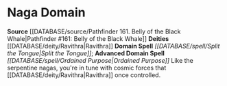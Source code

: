 ﻿---
advanced_apocryphal_spell: null
advanced_domain_spell: '[[DATABASE/spell/Ordained Purpose|Ordained Purpose]]'
apocryphal_spell: null
deity:
- '[[DATABASE/deity/Ravithra|Ravithra]]'
domain:
- '[[DATABASE/domain/Naga Domain|Naga]]'
domain_spell: '[[DATABASE/spell/Split the Tongue|Split the Tongue]]'
id: '58'
name: Naga Domain
rarity: Common
rus_type_level: null
source: '[[DATABASE/source/Pathfinder 161. Belly of the Black Whale|Pathfinder #161:
  Belly of the Black Whale]]'
trait: null
type: Domain

---
# Naga Domain

**Source** [[DATABASE/source/Pathfinder 161. Belly of the Black Whale|Pathfinder #161: Belly of the Black Whale]]
**Deities** [[DATABASE/deity/Ravithra|Ravithra]]
**Domain Spell** _[[DATABASE/spell/Split the Tongue|Split the Tongue]]_; **Advanced Domain Spell** _[[DATABASE/spell/Ordained Purpose|Ordained Purpose]]_
Like the serpentine nagas, you're in tune with cosmic forces that [[DATABASE/deity/Ravithra|Ravithra]] once controlled.